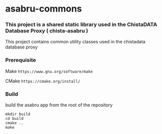 # asabru-commons
### This project is a shared static library used in the ChistaDATA Database Proxy ( chista-asabru ) 

This project contains common utility classes used in the chistadata database proxy 

### Prerequisite

Make
`https://www.gnu.org/software/make`

CMake
`https://cmake.org/install/`

### Build

build the asabru app from  the root of the repository

```
mkdir build
cd build
cmake ..
make
```